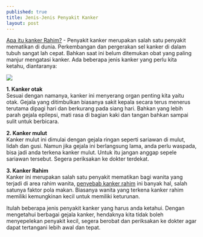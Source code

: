 ```yaml
---
published: true
title: Jenis-Jenis Penyakit Kanker
layout: post
---
```

<a href="https://www.guesehat.com/wanita-wajib-tahu-tentang-kanker-rahim" target="_blank">Apa itu kanker Rahim?</a> - Penyakit kanker merupakan salah satu penyakit mematikan di dunia. Perkembangan dan pergerakan sel kanker di dalam tubuh sangat lah cepat. Bahkan saat ini belum ditemukan obat yang paling manjur mengatasi kanker. Ada beberapa jenis kanker yang perlu kita ketahu, diantaranya:

<img src="https://1.bp.blogspot.com/-BdDxQrECuDM/Wmc9QmOCJjI/AAAAAAAAC2o/-hgVcuaf7aElRFXwkAUxH6c8F4I7bl-ggCLcBGAs/s1600/medic-563423_640.jpg">

<b>1. Kanker otak</b><br />
Sesuai dengan namanya, kanker ini menyerang organ penting kita yaitu otak. Gejala yang ditimbulkan biasanya sakit kepala secara terus menerus terutama dipagi hari dan berkurang pada siang hari. Bahkan yang lebih parah gejala epilepsi, mati rasa di bagian kaki dan tangan bahkan sampai sulit untuk berbicara.

<b>2. Kanker mulut</b><br />
Kanker mulut ini dimulai dengan gejala ringan seperti sariawan di mulut, lidah dan gusi. Namun jika gejala ini berlangsung lama, anda perlu waspada, bisa jadi anda terkena kanker mulut. Untuk itu jangan anggap sepele sariawan tersebut. Segera periksakan ke dokter terdekat.

<b>3. Kanker Rahim</b><br />
Kanker ini merupakan salah satu penyakit mematikan bagi wanita yang terjadi di area rahim wanita, <a href="https://www.guesehat.com/wanita-wajib-tahu-tentang-kanker-rahim" target="_blank">penyebab kanker rahim</a> ini banyak hal, salah satunya faktor pola makan. Biasanya wanita yang terkena kanker rahim memiliki kemungkinan kecil untuk memiliki keturunan.

Itulah beberapa jenis penyakit kanker yang harus anda ketahui. Dengan mengetahui berbagai gejala kanker, hendaknya kita tidak boleh menyepelekan penyakit kecil, segera berobat dan periksakan ke dokter agar dapat tertangani lebih awal dan tepat.
